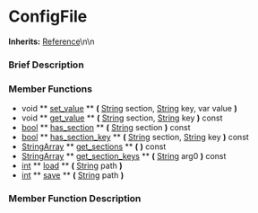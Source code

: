 #  ConfigFile  
**Inherits:** [Reference](class_reference)\\n\\n
###  Brief Description  


###  Member Functions 
  * void  ** [set_value](#set_value) **  **(** [String](class_string) section, [String](class_string) key, var value  **)**
  * void  ** [get_value](#get_value) **  **(** [String](class_string) section, [String](class_string) key  **)** const
  * [bool](class_bool)  ** [has_section](#has_section) **  **(** [String](class_string) section  **)** const
  * [bool](class_bool)  ** [has_section_key](#has_section_key) **  **(** [String](class_string) section, [String](class_string) key  **)** const
  * [StringArray](class_stringarray)  ** [get_sections](#get_sections) **  **(** **)** const
  * [StringArray](class_stringarray)  ** [get_section_keys](#get_section_keys) **  **(** [String](class_string) arg0  **)** const
  * [int](class_int)  ** [load](#load) **  **(** [String](class_string) path  **)**
  * [int](class_int)  ** [save](#save) **  **(** [String](class_string) path  **)**

###  Member Function Description  
